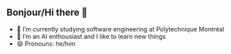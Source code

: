 ## Bonjour/Hi there 👋
- 🌱 I’m currently studying software engineering at Polytechnique Montréal
- 🔭 I’m an AI enthousiast and I like to learn new things
- 😄 Pronouns: he/him


<!--
**LeGoatier/LeGoatier** is a ✨ _special_ ✨ repository because its `README.md` (this file) appears on your GitHub profile.

Here are some ideas to get you started:

- 🔭 I’m currently working on ...
- 🌱 I’m currently learning ...
- 👯 I’m looking to collaborate on ...
- 🤔 I’m looking for help with ...
- 💬 Ask me about ...
- 📫 How to reach me: ...
- 😄 Pronouns: ...
- ⚡ Fun fact: ...
-->
